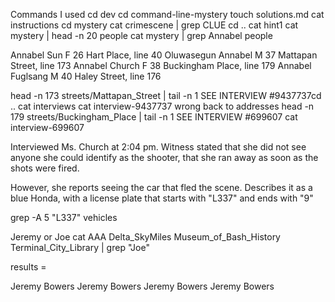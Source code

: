 Commands I used
cd dev
cd command-line-mystery
touch solutions.md
cat instructions
cd mystery
cat crimescene | grep CLUE
cd ..
cat hint1
cat mystery | head -n 20 people
cat mystery | grep Annabel people

Annabel Sun	F	26	Hart Place, line 40
Oluwasegun Annabel	M	37	Mattapan Street, line 173
Annabel Church	F	38	Buckingham Place, line 179
Annabel Fuglsang	M	40	Haley Street, line 176


head -n 173 streets/Mattapan_Street | tail -n 1
SEE INTERVIEW #9437737cd ..
cat interviews
cat interview-9437737
wrong 
back to addresses
head -n 179 streets/Buckingham_Place | tail -n 1
SEE INTERVIEW #699607
cat interview-699607

Interviewed Ms. Church at 2:04 pm.  Witness stated that she did not see anyone she could identify as the shooter, that she ran away as soon as the shots were fired.

However, she reports seeing the car that fled the scene.  Describes it as a blue Honda, with a license plate that starts with "L337" and ends with "9"

grep -A 5 "L337" vehicles

Jeremy or Joe
cat AAA Delta_SkyMiles Museum_of_Bash_History Terminal_City_Library | grep "Joe"

results = 

Jeremy Bowers
Jeremy Bowers
Jeremy Bowers
Jeremy Bowers
